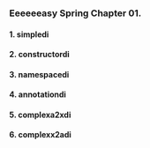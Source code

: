

### Eeeeeeasy Spring Chapter 01. 
#### 1. simpledi
#### 2. constructordi
#### 3. namespacedi
#### 4. annotationdi 
#### 5. complexa2xdi
#### 6. complexx2adi 
